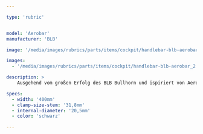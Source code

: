 ```yaml
---

type: 'rubric'


model: 'Aerobar'
manufacturer: 'BLB'

image: '/media/images/rubrics/parts/items/cockpit/handlebar-blb-aerobar_1.jpg'

images:
  - '/media/images/rubrics/parts/items/cockpit/handlebar-blb-aerobar_2.jpg'

description: >
    Ausgehend vom großen Erfolg des BLB Bullhorn und ispiriert von Aero Base Lenkern wurde dieser Aerobar entworfen. Er hat eine abgeflachte Grifffläche für noch mehr Komfort, während seine schmale Bauart Dich problemlos durch den engsten Verkehr filtern lässt.

specs:
  - width: '400mm'
  - clamp-size-stem: '31,8mm'
  - internal-diameter: '20,5mm'
  - color: 'schwarz'

---
```

